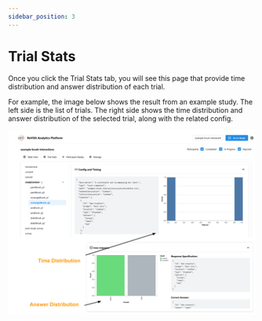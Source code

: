 ```yaml
---
sidebar_position: 3
---
```


# Trial Stats

Once you click the Trial Stats tab, you will see this page that provide time distribution and answer distribution of each trial.

For example, the image below shows the result from an example study. The left side is the list of trials.
The right side shows the time distribution and answer distribution of the selected trial, along with the related config.

![Table view](./img/trial-stats.svg)

